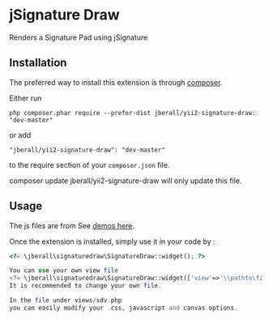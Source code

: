 jSignature Draw
===============
Renders a Signature Pad using jSignature

Installation
------------

The preferred way to install this extension is through [composer](http://getcomposer.org/download/).

Either run

```
php composer.phar require --prefer-dist jberall/yii2-signature-draw: "dev-master"
```

or add

```
"jberall/yii2-signature-draw": "dev-master"
```

to the require section of your `composer.json` file.

composer update jberall/yii2-signature-draw will only update this file.


Usage
-----

The js files are from See [demos here](http://brinley.github.io/jSignature/ "Signature Capture Demos").

Once the extension is installed, simply use it in your code by  :

```php
<?= \jberall\signaturedraw\SignatureDraw::widget(); ?>

You can use your own view file 
<?= \jberall\signaturedraw\SignatureDraw::widget(['view'=>'\\pathto\file']); ?>
It is recommended to change your own file.

In the file under views/sdv.php
you can easily modify your .css, javascript and canvas options.
